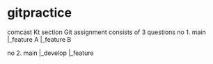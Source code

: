 # gitpractice
comcast Kt section
Git assignment consists of 3 questions 
no 1. main  |_feature A
            |_feature B

no 2. main |_develop
                |_feature